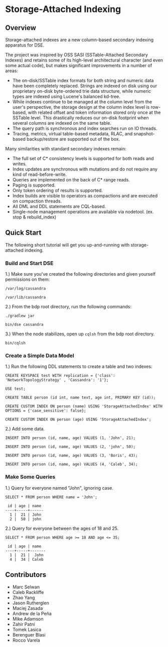 <!---
 Licensed to the Apache Software Foundation (ASF) under one
 or more contributor license agreements.  See the NOTICE file
 distributed with this work for additional information
 regarding copyright ownership.  The ASF licenses this file
 to you under the Apache License, Version 2.0 (the
 "License"); you may not use this file except in compliance
 with the License.  You may obtain a copy of the License at
 
     http://www.apache.org/licenses/LICENSE-2.0
 
 Unless required by applicable law or agreed to in writing, software
 distributed under the License is distributed on an "AS IS" BASIS,
 WITHOUT WARRANTIES OR CONDITIONS OF ANY KIND, either express or implied.
 See the License for the specific language governing permissions and
 limitations under the License.
-->

# Storage-Attached Indexing

## Overview
Storage-attached indexes are a new column-based secondary indexing apparatus for DSE.

The project was inspired by OSS SASI (SSTable-Attached Secondary Indexes) and retains some of its high-level
architectural character (and even some actual code), but makes significant improvements in a number of areas:

- The on-disk/SSTable index formats for both string and numeric data have been completely replaced. Strings are indexed
  on disk using our proprietary on-disk byte-ordered trie data structure, while numeric types are indexed using Lucene's
  balanced kd-tree.
- While indexes continue to be managed at the column level from the user's perspective, the storage design at the column
  index level is row-based, with related offset and token information stored only once at the SSTable level. This
  drastically reduces our on-disk footprint when several columns are indexed on the same table.
- The query path is synchronous and index searches run on IO threads.
- Tracing, metrics, virtual table-based metadata, RLAC, and snapshot-based backup/restore are supported out of the box.

Many similarities with standard secondary indexes remain:

- The full set of C* consistency levels is supported for both reads and writes.
- Index updates are synchronous with mutations and do not require any kind of read-before-write.
- Queries are implemented on the back of C* range reads.
- Paging is supported.
- Only token ordering of results is supported.
- Index builds are visible to operators as compactions and are executed on compaction threads.
- All DML and DDL statements are CQL-based.
- Single-node management operations are available via nodetool. (ex. stop & rebuild_index)

## Quick Start

The following short tutorial will get you up-and-running with storage-attached indexing.

### Build and Start DSE

1.) Make sure you've created the following directories and given yourself permissions on them:

`/var/log/cassandra`

`/var/lib/cassandra`

2.) From the bdp root directory, run the following commands:

`./gradlew jar`

`bin/dse cassandra`

3.) When the node stabilizes, open up `cqlsh` from the bdp root directory.

`bin/cqlsh`

### Create a Simple Data Model

1.) Run the following DDL statements to create a table and two indexes:

`CREATE KEYSPACE test WITH replication = {'class': 'NetworkTopologyStrategy' , 'Cassandra': '1'};`

`USE test;`

`CREATE TABLE person (id int, name text, age int, PRIMARY KEY (id));`

`CREATE CUSTOM INDEX ON person (name) USING 'StorageAttachedIndex' WITH OPTIONS = {'case_sensitive': false};`

`CREATE CUSTOM INDEX ON person (age) USING 'StorageAttachedIndex';`

2.) Add some data.

`INSERT INTO person (id, name, age) VALUES (1, 'John', 21);`

`INSERT INTO person (id, name, age) VALUES (2, 'john', 50);`

`INSERT INTO person (id, name, age) VALUES (3, 'Boris', 43);`

`INSERT INTO person (id, name, age) VALUES (4, 'Caleb', 34);`

### Make Some Queries

1.) Query for everyone named "John", ignoring case.

`SELECT * FROM person WHERE name = 'John';`

```
 id | age | name
----+-----+------
  1 |  21 | John
  2 |  50 | john
```

2.) Query for everyone between the ages of 18 and 25.

`SELECT * FROM person WHERE age >= 18 AND age <= 35;`

```
 id | age | name
----+-----+-------
  1 |  21 |  John
  4 |  34 | Caleb
```

## Contributors

- Marc Selwan
- Caleb Rackliffe
- Zhao Yang
- Jason Rutherglen
- Maciej Zasada
- Andrew de la Peña
- Mike Adamson
- Zahir Patni
- Tomek Lasica
- Berenguer Blasi
- Rocco Varela
